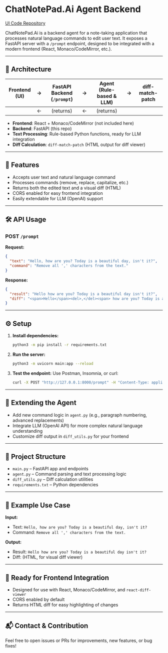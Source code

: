 # ChatNotePad.Ai Agent Backend

[UI Code Repository](https://github.com/zeynep-pp/ChatNotePad.Ai)

ChatNotePad.Ai is a backend agent for a note-taking application that processes natural language commands to edit user text. It exposes a FastAPI server with a `/prompt` endpoint, designed to be integrated with a modern frontend (React, Monaco/CodeMirror, etc.).

---

## 🧩 Architecture

| Frontend (UI) | → | FastAPI Backend (`/prompt`) | → | Agent (Rule-based & LLM) | → | diff-match-patch |
|:-------------:|:-:|:--------------------------:|:-:|:------------------------:|:-:|:----------------:|
|               | ← |        (returns)           | ← |         (returns)        |    |                  |

- **Frontend**: React + Monaco/CodeMirror (not included here)
- **Backend**: FastAPI (this repo)
- **Text Processing**: Rule-based Python functions, ready for LLM integration
- **Diff Calculation**: `diff-match-patch` (HTML output for diff viewer)

---

## 🚀 Features
- Accepts user text and natural language command
- Processes commands (remove, replace, capitalize, etc.)
- Returns both the edited text and a visual diff (HTML)
- CORS enabled for easy frontend integration
- Easily extendable for LLM (OpenAI) support

---

## 🛠️ API Usage
### POST `/prompt`
**Request:**
```json
{
  "text": "Hello, how are you? Today is a beautiful day, isn't it?",
  "command": "Remove all ',' characters from the text."
}
```
**Response:**
```json
{
  "result": "Hello how are you? Today is a beautiful day isn't it?",
  "diff": "<span>Hello</span><del>,</del><span> how are you? Today is a beautiful day</span><del>,</del><span> isn't it?</span>"
}
```

---

## ⚙️ Setup
1. **Install dependencies:**
   ```sh
   python3 -m pip install -r requirements.txt
   ```
2. **Run the server:**
   ```sh
   python3 -m uvicorn main:app --reload
   ```
3. **Test the endpoint:**
   Use Postman, Insomnia, or curl:
   ```sh
   curl -X POST "http://127.0.0.1:8000/prompt" -H "Content-Type: application/json" -d '{"text": "Hello, how are you? Today is a beautiful day, isn't it?", "command": "Remove all ',' characters from the text."}'
   ```

---

## 🧠 Extending the Agent
- Add new command logic in `agent.py` (e.g., paragraph numbering, advanced replacements)
- Integrate LLM (OpenAI API) for more complex natural language understanding
- Customize diff output in `diff_utils.py` for your frontend

---

## 📁 Project Structure
- `main.py` – FastAPI app and endpoints
- `agent.py` – Command parsing and text processing logic
- `diff_utils.py` – Diff calculation utilities
- `requirements.txt` – Python dependencies

---

## 📝 Example Use Case
**Input:**
- Text: `Hello, how are you? Today is a beautiful day, isn't it?`
- Command: `Remove all ',' characters from the text.`

**Output:**
- Result: `Hello how are you? Today is a beautiful day isn't it?`
- Diff: (HTML, for visual diff viewer)

---

## 🦾 Ready for Frontend Integration
- Designed for use with React, Monaco/CodeMirror, and `react-diff-viewer`
- CORS enabled by default
- Returns HTML diff for easy highlighting of changes

---

## 📬 Contact & Contribution
Feel free to open issues or PRs for improvements, new features, or bug fixes!